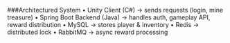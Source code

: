 ###Architectured System
	•	Unity Client (C#) → sends requests (login, mine treasure)
	•	Spring Boot Backend (Java) → handles auth, gameplay API, reward distribution
	•	MySQL → stores player & inventory
	•	Redis → distributed lock
	•	RabbitMQ → async reward processing
